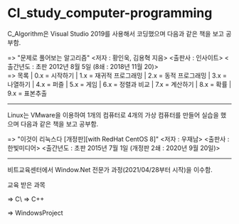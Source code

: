 # CI_study_computer-programming

C_Algorithm은 Visual Studio 2019를 사용해서 코딩했으며 다음과 같은 책을 보고 공부함.

=> "문제로 풀어보는 알고리즘" <저자 : 황인욱, 김용혁 지음> <출판사 : 인사이트> <출간년도 : 초판 2012년 8월 5일 (8쇄 : 2018년 11월 20)>\
=> 목록 | 0.x = 시작하기 | 1.x = 재귀적 프로그래밍 | 2.x = 동적 프로그래밍 | 3.x = 나열하기 | 4.x = 퍼즐 | 5.x = 게임 | 6.x = 정렬과 비교 | 7.x = 계산하기 | 8.x = 확률 | 9.x = 표본추출

----------------------------------------------------------------------------------------------------

Linux는 VMware을 이용하여 1개의 컴퓨터로 4개의 가상 컴퓨터를 만들어 실습을 했으며 다음과 같은 책을 보고 공부함.

=> "이것이 리눅스다 [개정판][with RedHat CentOS 8]" <저자 : 우재남> <출판사 : 한빛미디어> <출간년도 : 초판 2015년 7월 1일 (개정판 2쇄 : 2020년 9월 20일)>

----------------------------------------------------------------------------------------------------

비트교육센터에서 Window.Net 전문가 과정(2021/04/28부터 시작)을 이수함.

교육 받은 과목

=> C\ => C++

=> WindowsProject

